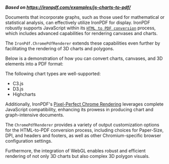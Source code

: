 ***Based on <https://ironpdf.com/examples/js-charts-to-pdf/>***

Documents that incorporate graphs, such as those used for mathematical or statistical analysis, can effectively utilize IronPDF for display. IronPDF robustly supports JavaScript within its [`HTML to PDF conversion`](https://ironpdf.com/tutorials/html-to-pdf/) process, which includes advanced capabilities for rendering canvases and charts.

The `IronPdf.ChromePdfRenderer` extends these capabilities even further by facilitating the rendering of 3D charts and polygons.

Below is a demonstration of how you can convert charts, canvases, and 3D elements into a PDF format:

The following chart types are well-supported:

- C3.js
- D3.js
- Highcharts

Additionally, IronPDF's [Pixel-Perfect Chrome Rendering](https://ironpdf.com/how-to/pixel-perfect-html-to-pdf/) leverages complete JavaScript compatibility, enhancing its prowess in producing chart and graph-intensive documents.

The `ChromePdfRenderer` provides a variety of output customization options for the HTML-to-PDF conversion process, including choices for Paper-Size, DPI, and headers and footers, as well as other Chromium-specific browser configuration settings.

Furthermore, the integration of WebGL enables robust and efficient rendering of not only 3D charts but also complex 3D polygon visuals.